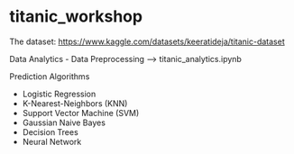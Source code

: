 # titanic_workshop

The dataset: https://www.kaggle.com/datasets/keeratideja/titanic-dataset

Data Analytics - Data Preprocessing --> titanic_analytics.ipynb

Prediction Algorithms
- Logistic Regression
- K-Nearest-Neighbors (KNN)
- Support Vector Machine (SVM)
- Gaussian Naive Bayes
- Decision Trees
- Neural Network
